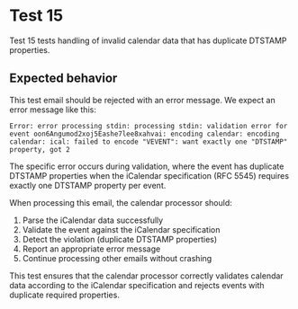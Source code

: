 # Test 15

Test 15 tests handling of invalid calendar data that has duplicate DTSTAMP properties.

## Expected behavior

This test email should be rejected with an error message. We expect an error message like this:

```
Error: error processing stdin: processing stdin: validation error for event oon6Angumod2xoj5Eashe7lee8xahvai: encoding calendar: encoding calendar: ical: failed to encode "VEVENT": want exactly one "DTSTAMP" property, got 2
```

The specific error occurs during validation, where the event has duplicate DTSTAMP properties when the iCalendar specification (RFC 5545) requires exactly one DTSTAMP property per event.

When processing this email, the calendar processor should:
1. Parse the iCalendar data successfully
2. Validate the event against the iCalendar specification
3. Detect the violation (duplicate DTSTAMP properties)
4. Report an appropriate error message
5. Continue processing other emails without crashing

This test ensures that the calendar processor correctly validates calendar data according to the iCalendar specification and rejects events with duplicate required properties.